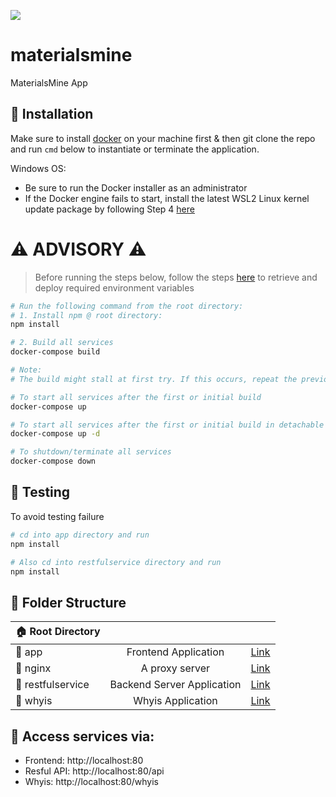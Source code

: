 ![](https://github.com/Duke-MatSci/materialsmine/workflows/CI/badge.svg?branch=develop&event=push)

# materialsmine
MaterialsMine App

## :high_brightness: Installation
Make sure to install [docker](https://docs.docker.com/get-docker/) on your machine first & then git clone the repo and run `cmd` below to instantiate or terminate the application.

Windows OS: 
- Be sure to run the Docker installer as an administrator
- If the Docker engine fails to start, install the latest WSL2 Linux kernel update package by following Step 4 [here](https://docs.microsoft.com/en-us/windows/wsl/install-manual#step-4---download-the-linux-kernel-update-package)



# :warning: ADVISORY :warning:
> Before running the steps below, follow the steps [here](https://github.com/Duke-MatSci/materialsmine/blob/develop/resfulservice/misc/README.md) to retrieve and deploy required environment variables


```bash
# Run the following command from the root directory:
# 1. Install npm @ root directory:
npm install

# 2. Build all services 
docker-compose build

# Note:
# The build might stall at first try. If this occurs, repeat the previous step.

# To start all services after the first or initial build
docker-compose up

# To start all services after the first or initial build in detachable mode
docker-compose up -d

# To shutdown/terminate all services
docker-compose down
```

## :high_brightness: Testing
To avoid testing failure
```bash
# cd into app directory and run
npm install

# Also cd into restfulservice directory and run
npm install
```

## :high_brightness: Folder Structure
| :house: Root Directory | | |
| -  | :-: | - |
| :open_file_folder: app | Frontend Application | [Link](https://github.com/Duke-MatSci/materialsmine/tree/main/app) |
| :open_file_folder: nginx | A proxy server | [Link](https://github.com/Duke-MatSci/materialsmine/tree/main/router) |
| :open_file_folder: restfulservice | Backend Server Application | [Link](https://github.com/Duke-MatSci/materialsmine/tree/main/resfulservice) |
| :open_file_folder: whyis | Whyis Application | [Link](https://github.com/Duke-MatSci/materialsmine/tree/main/whyis) |

## :high_brightness: Access services via:
- Frontend: http://localhost:80
- Resful API: http://localhost:80/api
- Whyis: http://localhost:80/whyis
